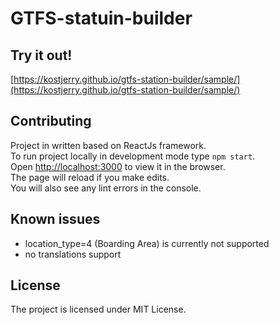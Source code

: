 # GTFS-statuin-builder

## Try it out!

[https://kostjerry.github.io/gtfs-station-builder/sample/](https://kostjerry.github.io/gtfs-station-builder/sample/)

## Contributing

Project in written based on ReactJs framework.<br>
To run project locally in development mode type `npm start`.<br>
Open [http://localhost:3000](http://localhost:3000) to view it in the browser.<br>
The page will reload if you make edits.<br>
You will also see any lint errors in the console.

## Known issues
 - location_type=4 (Boarding Area) is currently not supported
 - no translations support

## License

The project is licensed under MIT License.
